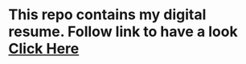 # This repo contains my digital resume. Follow link to have a look [Click Here]


[Click Here]: < https://1vipulp.github.io/resume/?target=_blank>
